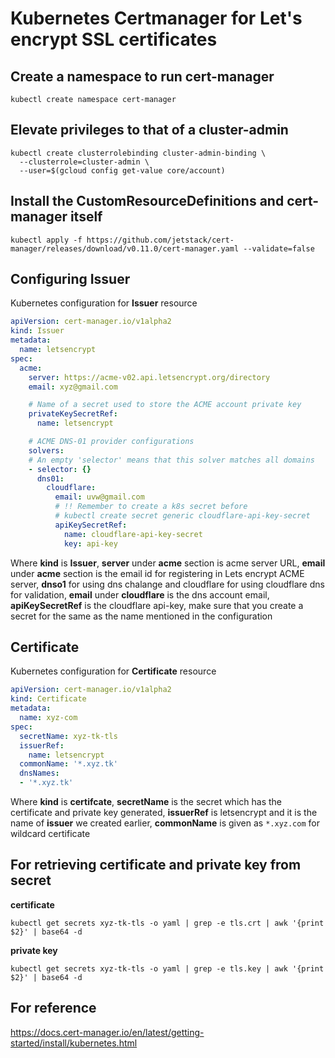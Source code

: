 # Kubernetes Certmanager for Let's encrypt SSL certificates

## Create a namespace to run cert-manager 
```shell
kubectl create namespace cert-manager
```
## Elevate privileges to that of a cluster-admin
```shell
kubectl create clusterrolebinding cluster-admin-binding \
  --clusterrole=cluster-admin \
  --user=$(gcloud config get-value core/account)
```

## Install the CustomResourceDefinitions and cert-manager itself
```shell
kubectl apply -f https://github.com/jetstack/cert-manager/releases/download/v0.11.0/cert-manager.yaml --validate=false
```

## Configuring Issuer
Kubernetes configuration for **Issuer** resource
```yaml
apiVersion: cert-manager.io/v1alpha2
kind: Issuer
metadata:
  name: letsencrypt
spec:
  acme:
    server: https://acme-v02.api.letsencrypt.org/directory
    email: xyz@gmail.com

    # Name of a secret used to store the ACME account private key
    privateKeySecretRef:
      name: letsencrypt

    # ACME DNS-01 provider configurations
    solvers:
    # An empty 'selector' means that this solver matches all domains
    - selector: {}
      dns01:
        cloudflare:
          email: uvw@gmail.com
          # !! Remember to create a k8s secret before
          # kubectl create secret generic cloudflare-api-key-secret
          apiKeySecretRef:
            name: cloudflare-api-key-secret
            key: api-key 
```

Where 
**kind** is **Issuer**,
**server** under **acme** section is acme server URL,
**email** under **acme** section is the email id for registering in Lets encrypt ACME server,
**dnso1** for using dns chalange and cloudflare for using cloudflare dns for validation,
**email** under   **cloudflare** is the dns account email,
**apiKeySecretRef** is the cloudflare api-key, make sure that you create a secret for the same as the name mentioned in the configuration

## Certificate

Kubernetes configuration for **Certificate** resource
```yaml
apiVersion: cert-manager.io/v1alpha2
kind: Certificate
metadata:
  name: xyz-com
spec:
  secretName: xyz-tk-tls
  issuerRef:
    name: letsencrypt
  commonName: '*.xyz.tk'
  dnsNames:
  - '*.xyz.tk'
```
Where
**kind** is **certifcate**,
**secretName** is the secret which has the certificate and private key generated,
**issuerRef** is letsencrypt and it is the name of **issuer** we created earlier,
**commonName** is given as `*.xyz.com`  for wildcard certificate

## For retrieving certificate and private key from secret

**certificate**
```shell
kubectl get secrets xyz-tk-tls -o yaml | grep -e tls.crt | awk '{print $2}' | base64 -d
```
**private key**
```shell
kubectl get secrets xyz-tk-tls -o yaml | grep -e tls.key | awk '{print $2}' | base64 -d
```

## For reference

https://docs.cert-manager.io/en/latest/getting-started/install/kubernetes.html